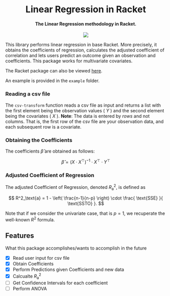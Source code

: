 <h1 align="center"> Linear Regression in Racket </h1>

<h4 align="center"> The Linear Regression methodology in Racket. </h4>

<p align="center">
    <a href="https://github.com/HaeckGabriel/gev-distribution/releases/tag/gev-distribution">
    <img src="https://img.shields.io/badge/Version-1.0.0-blueviolet?style=for-the-badge&logo=Racket">
  </a>
</p>

This library performs linear regression in base Racket.
More precisely, it obtains the coefficients of regression, calculates the adjusted coefficient of correlation and lets users predict an outcome given an observation and coefficients.
This package works for multivariate covariates.

The Racket package can also be viewed [here](https://pkgd.racket-lang.org/pkgn/package/linear-regression).

An example is provided in the `example` folder.

### Reading a csv file
The `csv-transform` function reads a csv file as input and returns a list with the first element being the observation values ( $Y$ ) and the second element being the covariates ( $X$ ).
**Note**: The data is entered by *rows* and not columns. That is, the first row of the csv file are your observation data, and each subsequent row is a covariate.

### Obtaining the Coefficients
The coefficients $\hat{\beta}$ are obtained as follows:

$$ \hat{\beta} = (X \cdot X^\top)^{-1} \cdot X^\top \cdot Y^\top $$

### Adjusted Coefficient of Regression
The adjusted Coefficient of Regression, denoted $R^2_\text{a}$, is defined as

$$ R^2_\text{a} =  1 - \left( \frac{n-1}{n-p} \right) \cdot \frac{ \text{SSE} }{ \text{SSTO} }. $$

Note that if we consider the univariate case, that is $p = 1$, we recuperate the well-known $R^2$ formula.


## Features
What this package accomplishes/wants to accomplish in the future
- [x] Read user input for csv file
- [x] Obtain Coefficients
- [x] Perform Predictions given Coefficients and new data
- [x] Calcualte $R^2_{\text{a}}$
- [ ] Get Confidence Intervals for each coefficient
- [ ] Perform ANOVA
